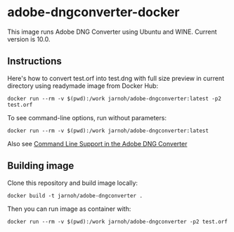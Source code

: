 adobe-dngconverter-docker
====

This image runs Adobe DNG Converter using Ubuntu and WINE.  Current version is 10.0.

Instructions
---

Here's how to convert test.orf into test.dng with full size preview in current directory using readymade image from Docker Hub:

```docker run --rm -v $(pwd):/work jarnoh/adobe-dngconverter:latest -p2 test.orf```

To see command-line options, run without parameters:

```docker run --rm -v $(pwd):/work jarnoh/adobe-dngconverter:latest ```

Also see [Command Line Support in the Adobe DNG Converter](http://wwwimages.adobe.com/content/dam/Adobe/en/products/photoshop/pdfs/dng_commandline.pdf)

Building image
---

Clone this repository and build image locally:

```docker build -t jarnoh/adobe-dngconverter .```

Then you can run image as container with:

```docker run --rm -v $(pwd):/work jarnoh/adobe-dngconverter -p2 test.orf ```


